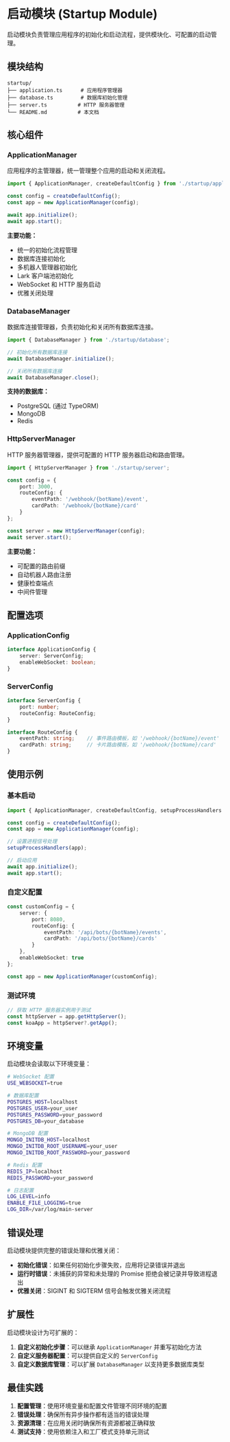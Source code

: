 # 启动模块 (Startup Module)

启动模块负责管理应用程序的初始化和启动流程，提供模块化、可配置的启动管理。

## 模块结构

```
startup/
├── application.ts      # 应用程序管理器
├── database.ts         # 数据库初始化管理
├── server.ts          # HTTP 服务器管理
└── README.md          # 本文档
```

## 核心组件

### ApplicationManager

应用程序的主管理器，统一管理整个应用的启动和关闭流程。

```typescript
import { ApplicationManager, createDefaultConfig } from './startup/application';

const config = createDefaultConfig();
const app = new ApplicationManager(config);

await app.initialize();
await app.start();
```

**主要功能：**
- 统一的初始化流程管理
- 数据库连接初始化
- 多机器人管理器初始化
- Lark 客户端池初始化
- WebSocket 和 HTTP 服务启动
- 优雅关闭处理

### DatabaseManager

数据库连接管理器，负责初始化和关闭所有数据库连接。

```typescript
import { DatabaseManager } from './startup/database';

// 初始化所有数据库连接
await DatabaseManager.initialize();

// 关闭所有数据库连接
await DatabaseManager.close();
```

**支持的数据库：**
- PostgreSQL (通过 TypeORM)
- MongoDB
- Redis

### HttpServerManager

HTTP 服务器管理器，提供可配置的 HTTP 服务器启动和路由管理。

```typescript
import { HttpServerManager } from './startup/server';

const config = {
    port: 3000,
    routeConfig: {
        eventPath: '/webhook/{botName}/event',
        cardPath: '/webhook/{botName}/card'
    }
};

const server = new HttpServerManager(config);
await server.start();
```

**主要功能：**
- 可配置的路由前缀
- 自动机器人路由注册
- 健康检查端点
- 中间件管理

## 配置选项

### ApplicationConfig

```typescript
interface ApplicationConfig {
    server: ServerConfig;
    enableWebSocket: boolean;
}
```

### ServerConfig

```typescript
interface ServerConfig {
    port: number;
    routeConfig: RouteConfig;
}

interface RouteConfig {
    eventPath: string;    // 事件路由模板，如 '/webhook/{botName}/event'
    cardPath: string;     // 卡片路由模板，如 '/webhook/{botName}/card'
}
```

## 使用示例

### 基本启动

```typescript
import { ApplicationManager, createDefaultConfig, setupProcessHandlers } from './startup/application';

const config = createDefaultConfig();
const app = new ApplicationManager(config);

// 设置进程信号处理
setupProcessHandlers(app);

// 启动应用
await app.initialize();
await app.start();
```

### 自定义配置

```typescript
const customConfig = {
    server: {
        port: 8080,
        routeConfig: {
            eventPath: '/api/bots/{botName}/events',
            cardPath: '/api/bots/{botName}/cards'
        }
    },
    enableWebSocket: true
};

const app = new ApplicationManager(customConfig);
```

### 测试环境

```typescript
// 获取 HTTP 服务器实例用于测试
const httpServer = app.getHttpServer();
const koaApp = httpServer?.getApp();
```

## 环境变量

启动模块会读取以下环境变量：

```bash
# WebSocket 配置
USE_WEBSOCKET=true

# 数据库配置
POSTGRES_HOST=localhost
POSTGRES_USER=your_user
POSTGRES_PASSWORD=your_password
POSTGRES_DB=your_database

# MongoDB 配置
MONGO_INITDB_HOST=localhost
MONGO_INITDB_ROOT_USERNAME=your_user
MONGO_INITDB_ROOT_PASSWORD=your_password

# Redis 配置
REDIS_IP=localhost
REDIS_PASSWORD=your_password

# 日志配置
LOG_LEVEL=info
ENABLE_FILE_LOGGING=true
LOG_DIR=/var/log/main-server
```

## 错误处理

启动模块提供完整的错误处理和优雅关闭：

- **初始化错误**：如果任何初始化步骤失败，应用将记录错误并退出
- **运行时错误**：未捕获的异常和未处理的 Promise 拒绝会被记录并导致进程退出
- **优雅关闭**：SIGINT 和 SIGTERM 信号会触发优雅关闭流程

## 扩展性

启动模块设计为可扩展的：

1. **自定义初始化步骤**：可以继承 `ApplicationManager` 并重写初始化方法
2. **自定义服务器配置**：可以提供自定义的 `ServerConfig`
3. **自定义数据库管理**：可以扩展 `DatabaseManager` 以支持更多数据库类型

## 最佳实践

1. **配置管理**：使用环境变量和配置文件管理不同环境的配置
2. **错误处理**：确保所有异步操作都有适当的错误处理
3. **资源清理**：在应用关闭时确保所有资源都被正确释放
4. **测试支持**：使用依赖注入和工厂模式支持单元测试
